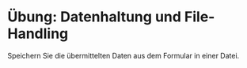 # Übung: Datenhaltung und File-Handling

Speichern Sie die übermittelten Daten aus dem Formular in einer Datei.
<!--stackedit_data:
eyJoaXN0b3J5IjpbMjAzNzA0NDMxOF19
-->